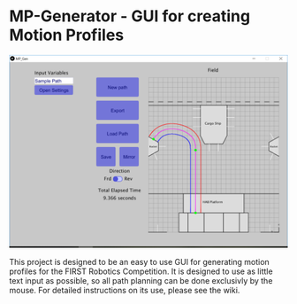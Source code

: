 # MP-Generator - GUI for creating Motion Profiles

![](img/2019/sample_path.png)

This project is designed to be an easy to use GUI for generating motion profiles for the FIRST Robotics Competition. It is designed to use as little text input as possible, so all path planning can be done exclusivly by the mouse. For detailed instructions on its use, please see the wiki. 
